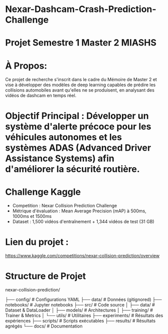 # Nexar-Dashcam-Crash-Prediction-Challenge
# Projet Semestre 1 Master 2 MIASHS 

# À Propos:
Ce projet de recherche s'inscrit dans le cadre du Mémoire de Master 2 et vise à développer des modèles de deep learning capables de prédire les collisions automobiles avant qu'elles ne se produisent, en analysant des vidéos de dashcam en temps réel.

# Objectif Principal : Développer un système d'alerte précoce pour les véhicules autonomes et les systèmes ADAS (Advanced Driver Assistance Systems) afin d'améliorer la sécurité routière.

# Challenge Kaggle
- Competition : Nexar Collision Prediction Challenge
- Métrique d'évaluation : Mean Average Precision (mAP) à 500ms, 1000ms et 1500ms
- Dataset : 1,500 vidéos d'entraînement + 1,344 vidéos de test (31 GB)


# Lien du projet :

https://www.kaggle.com/competitions/nexar-collision-prediction/overview


# Structure de Projet

nexar-collision-prediction/

├── config/              # Configurations YAML
├── data/               # Données (gitignored)
├── notebooks/          # Jupyter notebooks
├── src/                # Code source
│   ├── data/          # Dataset & DataLoader
│   ├── models/        # Architectures
│   ├── training/      # Trainer & Metrics
│   └── utils/         # Utilitaires
├── experiments/        # Résultats des expériences
├── scripts/           # Scripts exécutables
├── results/           # Résultats agrégés
└── docs/              # Documentation


    
